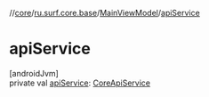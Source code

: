 //[core](../../../index.md)/[ru.surf.core.base](../index.md)/[MainViewModel](index.md)/[apiService](api-service.md)

# apiService

[androidJvm]\
private val [apiService](api-service.md): [CoreApiService](../../ru.surf.core.services.apiService/-core-api-service/index.md)
